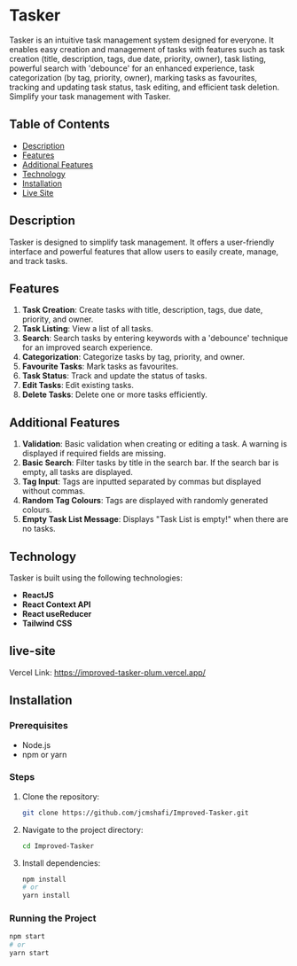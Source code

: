 # Tasker

Tasker is an intuitive task management system designed for everyone. It enables easy creation and management of tasks with features such as task creation (title, description, tags, due date, priority, owner), task listing, powerful search with 'debounce' for an enhanced experience, task categorization (by tag, priority, owner), marking tasks as favourites, tracking and updating task status, task editing, and efficient task deletion. Simplify your task management with Tasker.

## Table of Contents
- [Description](#description)
- [Features](#features)
- [Additional Features](#additional-features)
- [Technology](#technology)
- [Installation](#installation)
- [Live Site](#live-site)

## Description

Tasker is designed to simplify task management. It offers a user-friendly interface and powerful features that allow users to easily create, manage, and track tasks.

## Features
1. **Task Creation**: Create tasks with title, description, tags, due date, priority, and owner.
2. **Task Listing**: View a list of all tasks.
3. **Search**: Search tasks by entering keywords with a 'debounce' technique for an improved search experience.
4. **Categorization**: Categorize tasks by tag, priority, and owner.
5. **Favourite Tasks**: Mark tasks as favourites.
6. **Task Status**: Track and update the status of tasks.
7. **Edit Tasks**: Edit existing tasks.
8. **Delete Tasks**: Delete one or more tasks efficiently.

## Additional Features
1. **Validation**: Basic validation when creating or editing a task. A warning is displayed if required fields are missing.
2. **Basic Search**: Filter tasks by title in the search bar. If the search bar is empty, all tasks are displayed.
3. **Tag Input**: Tags are inputted separated by commas but displayed without commas.
4. **Random Tag Colours**: Tags are displayed with randomly generated colours.
5. **Empty Task List Message**: Displays "Task List is empty!" when there are no tasks.

## Technology

Tasker is built using the following technologies:
- **ReactJS**
- **React Context API**
- **React useReducer**
- **Tailwind CSS**

## live-site
Vercel Link: https://improved-tasker-plum.vercel.app/

## Installation

### Prerequisites
- Node.js
- npm or yarn

### Steps
1. Clone the repository:
    ```sh
    git clone https://github.com/jcmshafi/Improved-Tasker.git
    ```
2. Navigate to the project directory:
    ```sh
    cd Improved-Tasker
    ```
3. Install dependencies:
    ```sh
    npm install
    # or
    yarn install
    ```

### Running the Project
```sh
npm start
# or
yarn start
